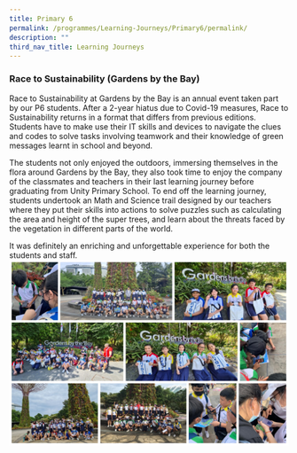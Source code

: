 ```yaml
---
title: Primary 6
permalink: /programmes/Learning-Journeys/Primary6/permalink/
description: ""
third_nav_title: Learning Journeys
---
```

### **Race to Sustainability (Gardens by the Bay)**
Race to Sustainability at Gardens by the Bay is an annual event taken part by our P6 students. After a 2-year hiatus due to Covid-19 measures, Race to Sustainability returns in a format that differs from previous editions. Students have to make use their IT skills and devices to navigate the clues and codes to solve tasks involving teamwork and their knowledge of green messages learnt in school and beyond.

The students not only enjoyed the outdoors, immersing themselves in the flora around Gardens by the Bay, they also took time to enjoy the company of the classmates and teachers in their last learning journey before graduating from Unity Primary School. To end off the learning journey, students undertook an Math and Science trail designed by our teachers where they put their skills into actions to solve puzzles such as calculating the area and height of the super trees, and learn about the threats faced by the vegetation in different parts of the world.

It was definitely an enriching and unforgettable experience for both the students and staff.
![](/images/Learning%20Journeys/2022/Primary%206/2022%20P6%20Race%20to%20Sustainability.jpg)